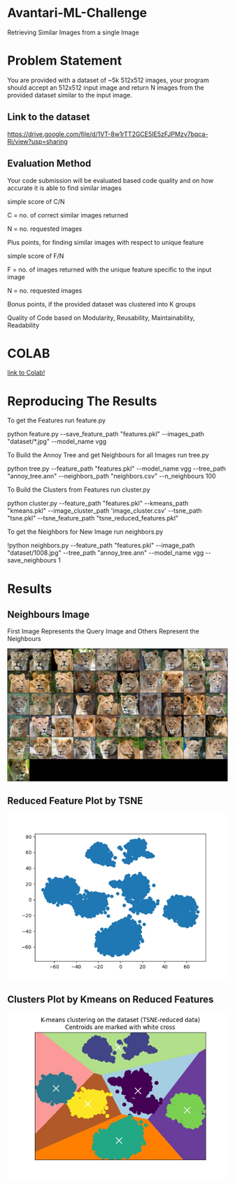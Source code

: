 # Avantari-ML-Challenge
Retrieving Similar Images from a single Image

# Problem Statement
You are provided with a dataset of ~5k 512x512 images, your program should accept an
512x512 input image and return N images from the provided dataset similar to the input image.
## Link to the dataset
https://drive.google.com/file/d/1VT-8w1rTT2GCE5IE5zFJPMzv7bqca-Ri/view?usp=sharing
## Evaluation Method
<p>Your code submission will be evaluated based code quality and on how accurate it is
able to find similar images</p>
<p>  simple score of C/N</p>
<p>   C = no. of correct similar images returned</p>
<p>   N = no. requested images</p>
<p>Plus points, for finding similar images with respect to unique feature</p>
<p>  simple score of F/N</p>
<p>    F = no. of images returned with the unique feature specific to the input image</p>
<p>    N = no. requested images</p>
<p>Bonus points, if the provided dataset was clustered into K groups</p>
<p>Quality of Code based on Modularity, Reusability, Maintainability, Readability</p>

# COLAB
[link to Colab!](https://colab.research.google.com/drive/1v1DTT22hSYQ1x9cwQQ3SRIEdaeRVKJTz?usp=sharing)

# Reproducing The Results

<p>To get the Features run feature.py</p>
<p>python feature.py --save_feature_path "features.pkl" --images_path "dataset/*.jpg" --model_name vgg</p>

<p>To Build the Annoy Tree and get Neighbours for all Images run tree.py</p>
<p>python tree.py --feature_path "features.pkl" --model_name vgg --tree_path "annoy_tree.ann" --neighbors_path "neighbors.csv" --n_neighbours 100</p>

<p>To Build the Clusters from Features run cluster.py</p>
<p>python cluster.py --feature_path "features.pkl" --kmeans_path "kmeans.pkl" --image_cluster_path 'image_cluster.csv' --tsne_path "tsne.pkl" --tsne_feature_path "tsne_reduced_features.pkl"
  
 <p>To get the Neighbors for New Image run neighbors.py</p>
 <p>!python neighbors.py --feature_path "features.pkl" --image_path "dataset/1008.jpg" --tree_path "annoy_tree.ann" --model_name vgg --save_neighbours 1</p>
 
# Results
## Neighbours Image 
<p>First Image Represents the Query Image and Others Represent the Neighbours</p>

![Image of Neighbours](grid.jpg)

## Reduced Feature Plot by TSNE
![Image of TSNE Reduced Features](tsne_plot.jpg)

## Clusters Plot by Kmeans on Reduced Features
![Image of Clusters By KMeans](cluster_plot.jpg)


